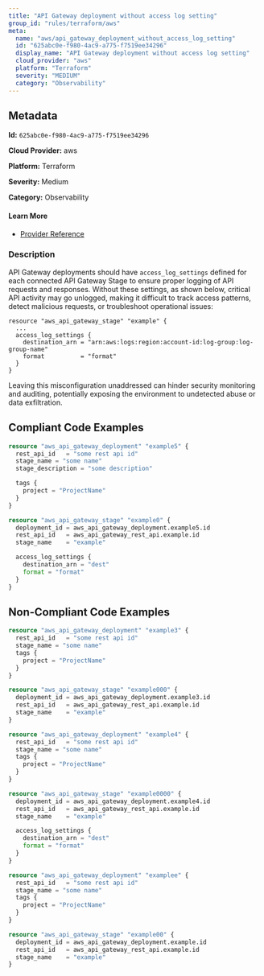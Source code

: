 ```yaml
---
title: "API Gateway deployment without access log setting"
group_id: "rules/terraform/aws"
meta:
  name: "aws/api_gateway_deployment_without_access_log_setting"
  id: "625abc0e-f980-4ac9-a775-f7519ee34296"
  display_name: "API Gateway deployment without access log setting"
  cloud_provider: "aws"
  platform: "Terraform"
  severity: "MEDIUM"
  category: "Observability"
---
```

## Metadata

**Id:** `625abc0e-f980-4ac9-a775-f7519ee34296`

**Cloud Provider:** aws

**Platform:** Terraform

**Severity:** Medium

**Category:** Observability

#### Learn More

 - [Provider Reference](https://registry.terraform.io/providers/hashicorp/aws/latest/docs/resources/api_gateway_deployment)

### Description

 API Gateway deployments should have `access_log_settings` defined for each connected API Gateway Stage to ensure proper logging of API requests and responses. Without these settings, as shown below, critical API activity may go unlogged, making it difficult to track access patterns, detect malicious requests, or troubleshoot operational issues:

```
resource "aws_api_gateway_stage" "example" {
  ...
  access_log_settings {
    destination_arn = "arn:aws:logs:region:account-id:log-group:log-group-name"
    format          = "format"
  }
}
```

Leaving this misconfiguration unaddressed can hinder security monitoring and auditing, potentially exposing the environment to undetected abuse or data exfiltration.


## Compliant Code Examples
```terraform
resource "aws_api_gateway_deployment" "example5" {
  rest_api_id   = "some rest api id"
  stage_name = "some name"
  stage_description = "some description"

  tags {
    project = "ProjectName"
  }
}

resource "aws_api_gateway_stage" "example0" {
  deployment_id = aws_api_gateway_deployment.example5.id
  rest_api_id   = aws_api_gateway_rest_api.example.id
  stage_name    = "example"

  access_log_settings {
    destination_arn = "dest"
    format = "format"
  }
}

```
## Non-Compliant Code Examples
```terraform
resource "aws_api_gateway_deployment" "example3" {
  rest_api_id   = "some rest api id"
  stage_name = "some name"
  tags {
    project = "ProjectName"
  }
}

resource "aws_api_gateway_stage" "example000" {
  deployment_id = aws_api_gateway_deployment.example3.id
  rest_api_id   = aws_api_gateway_rest_api.example.id
  stage_name    = "example"
}

```

```terraform
resource "aws_api_gateway_deployment" "example4" {
  rest_api_id   = "some rest api id"
  stage_name = "some name"
  tags {
    project = "ProjectName"
  }
}

resource "aws_api_gateway_stage" "example0000" {
  deployment_id = aws_api_gateway_deployment.example4.id
  rest_api_id   = aws_api_gateway_rest_api.example.id
  stage_name    = "example"

  access_log_settings {
    destination_arn = "dest"
    format = "format"
  }
}

```

```terraform
resource "aws_api_gateway_deployment" "examplee" {
  rest_api_id   = "some rest api id"
  stage_name = "some name"
  tags {
    project = "ProjectName"
  }
}

resource "aws_api_gateway_stage" "example00" {
  deployment_id = aws_api_gateway_deployment.example.id
  rest_api_id   = aws_api_gateway_rest_api.example.id
  stage_name    = "example"
}

```